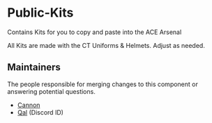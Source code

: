 # Public-Kits

Contains Kits for you to copy and paste into the ACE Arsenal

All Kits are made with the CT Uniforms & Helmets. Adjust as needed.

## Maintainers

The people responsible for merging changes to this component or answering potential questions.

- [Cannon](https://github.com/liamcannon)
- [Qal](240580377280905217) (Discord ID)
